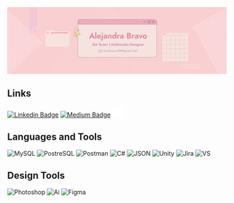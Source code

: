 <div align="center">
<img max-width="800" src="https://github.com/Lex-Bravo/Lex-Bravo/blob/main/GitMe/GitBanner.png"/>
</div>

## Links 
[![Linkedin Badge](https://img.shields.io/badge/LinkedIn-0077B5?logo=linkedin&logoColor=white&link=https%3A%2F%2Fwww.linkedin.com%2Fin%2Falejandra-bravo-ayala%2F)](https://www.linkedin.com/in/alejandra-bravo-ayala/)
[![Medium Badge](https://img.shields.io/badge/Resume-hotpink?link=https%3A%2F%2Fdrive.google.com%2Ffile%2Fd%2F1V7OYIXEbGXgGqLliwPvaUsK6F2Zl6kV7%2Fview%3Fusp%3Ddrive_link)](https://drive.google.com/file/d/1V7OYIXEbGXgGqLliwPvaUsK6F2Zl6kV7/view?usp=drive_link)
<img src="https://github.com/Lex-Bravo/Lex-Bravo/blob/main/GitMe/Cursor.gif" width="25">

## Languages and Tools
![MySQL](https://img.shields.io/badge/MySQL-005C84?style=for-the-badge&logo=mysql&logoColor=white)
![PostreSQL](https://img.shields.io/badge/PostgreSQL-316192?style=for-the-badge&logo=postgresql&logoColor=white)
![Postman](https://img.shields.io/badge/Postman-FF6C37?style=for-the-badge&logo=Postman&logoColor=white)
![C#](https://img.shields.io/badge/C%23-239120?style=for-the-badge&logo=c-sharp&logoColor=white)
![JSON](https://img.shields.io/badge/json-5E5C5C?style=for-the-badge&logo=json&logoColor=white)
![Unity](https://img.shields.io/badge/Unity-100000?style=for-the-badge&logo=unity&logoColor=white)
![Jira](https://img.shields.io/badge/Jira-0052CC?style=for-the-badge&logo=Jira&logoColor=white)
![VS](https://img.shields.io/badge/Visual_Studio-5C2D91?style=for-the-badge&logo=visual%20studio&logoColor=white)

## Design Tools
![Photoshop](https://img.shields.io/badge/Adobe%20Photoshop-31A8FF?style=for-the-badge&logo=Adobe%20Photoshop&logoColor=black)
![Ai](https://img.shields.io/badge/Adobe%20Illustrator-FF9A00?style=for-the-badge&logo=adobe%20illustrator&logoColor=white)
![Figma](https://img.shields.io/badge/Figma-F24E1E?style=for-the-badge&logo=figma&logoColor=white)
